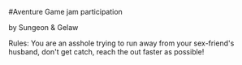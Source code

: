 #Aventure
Game jam participation

by Sungeon & Gelaw

Rules:
You are an asshole trying to run away from your sex-friend's husband, don't get catch, reach
the out faster as possible!
